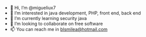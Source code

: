 - 👋 Hi, I’m @migueliux7
- 👀 I’m interested in java development, PHP, front end, back end
- 🌱 I’m currently learning security java
- 💞️ I’m looking to collaborate on free software
- 📫 You can reach me in blsmilea@hotmail.com

<!---
migueliux7/migueliux7 is a ✨ special ✨ repository because its `README.md` (this file) appears on your GitHub profile.
You can click the Preview link to take a look at your changes.
--->
